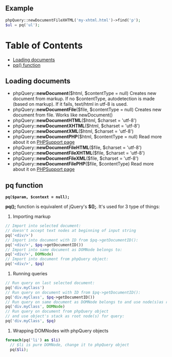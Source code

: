 Example
-------

``` php
phpQuery::newDocumentFileXHTML('my-xhtml.html')->find('p');
$ul = pq('ul');
```

Table of Contents
=================

-   [Loading documents](#Loading_documents)
-   [pq() function](#pq_function)

Loading documents
-----------------

-   phpQuery::**newDocument**($html, $contentType = null) Creates new
    document from markup. If no $contentType, autodetection is made
    (based on markup). If it fails, text/html in utf-8 is used.
-   phpQuery::**newDocumentFile**($file, $contentType = null) Creates
    new document from file. Works like newDocument()
-   phpQuery::**newDocumentHTML**($html, $charset = 'utf-8')
-   phpQuery::**newDocumentXHTML**($html, $charset = 'utf-8')
-   phpQuery::**newDocumentXML**($html, $charset = 'utf-8')
-   phpQuery::**newDocumentPHP**($html, $contentType = null) Read more
    about it on [PHPSupport
    page](http://code.google.com/p/phpquery/wiki/PHPSupport)
-   phpQuery::**newDocumentFileHTML**($file, $charset = 'utf-8')
-   phpQuery::**newDocumentFileXHTML**($file, $charset = 'utf-8')
-   phpQuery::**newDocumentFileXML**($file, $charset = 'utf-8')
-   phpQuery::**newDocumentFilePHP**($file, $contentType) Read more
    about it on [PHPSupport
    page](http://code.google.com/p/phpquery/wiki/PHPSupport)

pq function
-----------

**`pq($param, $context = null);`**

**pq();** function is equivalent of jQuery's **$();**. It's used for 3
type of things:

1.  Importing markup

``` php
// Import into selected document:
// doesn't accept text nodes at beginning of input string
pq('<div/>')
// Import into document with ID from $pq->getDocumentID():
pq('<div/>', $pq->getDocumentID())
// Import into same document as DOMNode belongs to:
pq('<div/>', DOMNode)
// Import into document from phpQuery object:
pq('<div/>', $pq)
```

1.  Running queries

``` php
// Run query on last selected document:
pq('div.myClass')
// Run query on document with ID from $pq->getDocumentID():
pq('div.myClass', $pq->getDocumentID())
// Run query on same document as DOMNode belongs to and use node(s)as root for query:
pq('div.myClass', DOMNode)
// Run query on document from phpQuery object 
// and use object's stack as root node(s) for query:
pq('div.myClass', $pq)
```

1.  Wrapping DOMNodes with phpQuery objects

``` php
foreach(pq('li') as $li)
  // $li is pure DOMNode, change it to phpQuery object
  pq($li);
```



